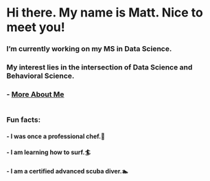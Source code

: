 # **Hi there. My name is Matt. Nice to meet you!**
### I’m currently working on my MS in Data Science.
### My interest lies in the intersection of Data Science and Behavioral Science.
### - [More About Me](https://www.mattjray.com/)
#
### Fun facts:
#### - I was once a professional chef.:stew:
#### - I am learning how to surf.:surfer:
#### - I am a certified advanced scuba diver.:swimmer: 
<!--
**MatthewjRay/MatthewjRay** is a ✨ _special_ ✨ repository because its `README.md` (this file) appears on your GitHub profile.

Here are some ideas to get you started:

- 🔭 I’m currently working on ...
- 🌱 I’m currently learning ...
- 👯 I’m looking to collaborate on ...
- 🤔 I’m looking for help with ...
- 💬 Ask me about ...
- 📫 How to reach me: ...
- 😄 Pronouns: ...
- ⚡ Fun fact: ...
-->
